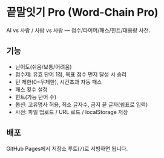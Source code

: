 # 끝말잇기 Pro (Word-Chain Pro)
AI vs 사람 / 사람 vs 사람 — 점수/타이머/패스/힌트/대용량 사전.

## 기능
- 난이도(쉬움/보통/어려움)
- 점수제: 유효 단어 1점, 목표 점수 먼저 달성 시 승리
- 턴 제한(0=무제한), 시간초과 자동 패스
- 패스 횟수 설정
- 힌트(가능 단어 수)
- 옵션: 고유명사 허용, 최소 글자수, 금지 끝 글자(쉼표로 입력)
- 사전: 파일 업로드 / URL 로드 / localStorage 저장

## 배포
GitHub Pages에서 저장소 루트(`/`)로 서빙하면 됩니다.
